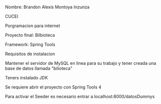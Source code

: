 Nombre: Brandon Alexis Montoya Inzunza

CUCEI

Porgramacion para internet

Proyecto final: Bilbioteca

Framework: Spring Tools

Requisitos de instalacion

Mantener el servidor de MySQL en linea para su trabajo y tener creada una base de datos llamada "bilioteca"

Teners instalado JDK

Se requiere abrir el proyecto con Spring Tools 4

Para activar el Seeder es necesario entrar a localhost:8000/datosDummys